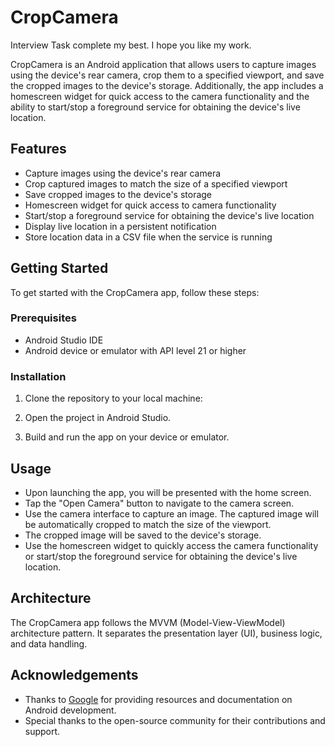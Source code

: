 # CropCamera
Interview Task complete my best. I hope you like my work.

CropCamera is an Android application that allows users to capture images using the device's rear camera, crop them to a specified viewport, and save the cropped images to the device's storage. Additionally, the app includes a homescreen widget for quick access to the camera functionality and the ability to start/stop a foreground service for obtaining the device's live location.

## Features
- Capture images using the device's rear camera
- Crop captured images to match the size of a specified viewport
- Save cropped images to the device's storage
- Homescreen widget for quick access to camera functionality
- Start/stop a foreground service for obtaining the device's live location
- Display live location in a persistent notification
- Store location data in a CSV file when the service is running

## Getting Started
To get started with the CropCamera app, follow these steps:

### Prerequisites

- Android Studio IDE
- Android device or emulator with API level 21 or higher

### Installation
1. Clone the repository to your local machine:

2. Open the project in Android Studio.

3. Build and run the app on your device or emulator.

## Usage

- Upon launching the app, you will be presented with the home screen.
- Tap the "Open Camera" button to navigate to the camera screen.
- Use the camera interface to capture an image. The captured image will be automatically cropped to match the size of the viewport.
- The cropped image will be saved to the device's storage.
- Use the homescreen widget to quickly access the camera functionality or start/stop the foreground service for obtaining the device's live location.

## Architecture

The CropCamera app follows the MVVM (Model-View-ViewModel) architecture pattern. It separates the presentation layer (UI), business logic, and data handling.

## Acknowledgements
- Thanks to [Google](https://www.google.com) for providing resources and documentation on Android development.
- Special thanks to the open-source community for their contributions and support.

